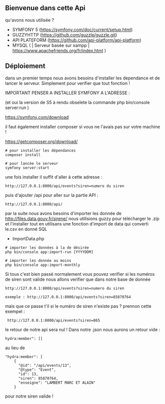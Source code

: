 ## Bienvenue dans cette Api

 qu'avons nous utilisée ?
 * SYMFONY 5 (https://symfony.com/doc/current/setup.html)
 * GUZZYHTTP  (https://github.com/guzzle/guzzle.git)
 * API PLATEFORM (https://github.com/api-platform/api-platform)
 * MYSQL ( | Serveur basée sur xampp | https://www.apachefriends.org/fr/index.html )
 

## Déploiement 

dans un premier temps nous avons besoins d'installer les dependance et de lancer le serveur.
Simplement pour verifier que tout fonction !

IMPORTANT PENSER A INSTALLER SYMFONY A L'ADRESSE :

(et oui la version de S5 à rendu obselete la commande  php bin/console server:run )

https://symfony.com/download

 il faut également  installer composer si vous ne l'avais pas sur votre machine !

https://getcomposer.org/download/

```
# pour installer les dépendances
composer install

# pour lancée le serveur 
symfony server:start
```         

une fois installer il suffit d'aller à cette adresse :
```
http://127.0.0.1:8000/api/events?siren=numero du siren
``` 

puis d'ajouter /api pour aller sur la partie API :

```
http://127.0.0.1:8000/api/
``` 

par la  suite nous avons besoins d'importer les donnée de http://files.data.gouv.fr/sirene/
nous utilisions  guzzy pour télécharger le .zip et l'installer tout en utilisans une fonction d'import de data qui converti le.csv en donné SQL


* ImportData.php

``` 
# importer les données à la de désirée 
php bin/console app:import-run [YYYYDDM]

# importer les donnée au moins
php bin/console app:import-monthly
```
Si tous c'est bien passé normalement vous pouvez verifier si les numéros de siren sont valide nous allons verifier que dans notre base de donnée

```
http://127.0.0.1:8000/api/events?siren=numero du siren

exemple : http://127.0.0.1:8000/api/events?siren=85870764

``` 

mais que ce passe t'il si le numéro de siren n'existe pas ? 
 prennon cette exempel :
```
 http://127.0.0.1:8000/api/events?siren=865
``` 
le retour de notre api sera nul ! Dans notre .json nous aurons un retour vide :

```
hydra:member": []
```

au lieu de 
```
"hydra:member": [
    {
      "@id": "/api/events/13",
      "@type": "Event",
      "id": 13,
      "siren": 85870764,
      "enseigne": "LAMBERT MARC ET ALAIN"
    }
```
pour notre siren valide !
